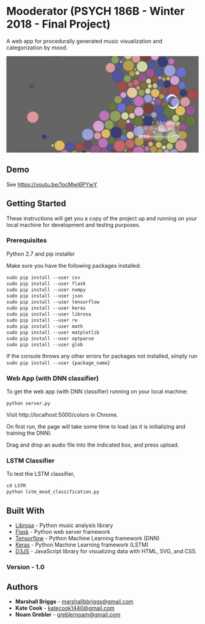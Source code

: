 # Mooderator (PSYCH 186B - Winter 2018 - Final Project)

A web app for procedurally generated music visualization and categorization by mood.

![Mooderator](./etc/idle.png)

## Demo

See https://youtu.be/1ocMwI6PYwY

## Getting Started

These instructions will get you a copy of the project up and running on your local machine for development and testing purposes.

### Prerequisites

Python 2.7 and pip installer

Make sure you have the following packages installed:

```
sudo pip install --user csv
sudo pip install --user flask
sudo pip install --user numpy
sudo pip install --user json
sudo pip install --user tensorflow
sudo pip install --user keras
sudo pip install --user librosa
sudo pip install --user re
sudo pip install --user math
sudo pip install --user matplotlib
sudo pip install --user optparse
sudo pip install --user glob
```

If the console throws any other errors for packages not installed, simply run `sudo pip install --user {package_name}`

### Web App (with DNN classifier)

To get the web app (with DNN classifier) running on your local machine:

```
python server.py
```

Visit http://localhost:5000/colors in Chrome. 

On first run, the page will take some time to load (as it is initializing and training the DNN).

Drag and drop an audio file into the indicated box, and press upload. 

### LSTM Classifier

To test the LSTM classifier,

```
cd LSTM
python lstm_mood_classification.py
```

## Built With

* [Librosa](https://github.com/librosa/librosa/) - Python music analysis library
* [Flask](http://flask.pocoo.org/docs/0.12/) - Python web server framework
* [Tensorflow](https://www.tensorflow.org/api_docs/python/) - Python Machine Learning framework (DNN)
* [Keras](https://keras.io/layers/recurrent/) - Python Machine Learning framework (LSTM)
* [D3JS](https://github.com/d3/d3/wiki/Gallery/) - JavaScript library for visualizing data with HTML, SVG, and CSS.

### Version - 1.0

## Authors

* **Marshall Briggs** - marshallbbriggs@gmail.com
* **Kate Cook** - katecook1440@gmail.com
* **Noam Grebler** - greblernoam@gmail.com

